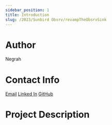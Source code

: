 ```yaml
---
sidebar_position: 1
title: Introduction
slug: /2023/Sunbird Obsrv/revampTheObsrvSink
---
```



# Author
Negrah

# Contact Info
[Email](mailto:negrahsingh32@gmail.com)
[Linked In](https://www.linkedin.com/in/negrahs23/) 
[GitHub](https://github.com/NEGRAH-S) 

# Project Description


